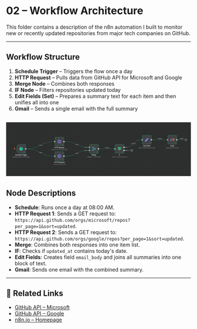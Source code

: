 # 02 – Workflow Architecture

This folder contains a description of the n8n automation I built to monitor new or recently updated repositories from major tech companies on GitHub.

---

##  Workflow Structure

1. **Schedule Trigger** – Triggers the flow once a day
2. **HTTP Request** – Pulls data from GitHub API for Microsoft and Google
3. **Merge Node** – Combines both responses
4. **IF Node** – Filters repositories updated today
5. **Edit Fields (Set)** – Prepares a summary text for each item and then unifies all into one
6. **Gmail** – Sends a single email with the full summary

![alt text](../images/workflow.png)
---

## Node Descriptions

- **Schedule**: Runs once a day at 08:00 AM.
- **HTTP Request 1**: Sends a GET request to: `https://api.github.com/orgs/microsoft/repos?per_page=1&sort=updated`.
- **HTTP Request 2**: Sends a GET request to: `https://api.github.com/orgs/google/repos?per_page=1&sort=updated`.
- **Merge**: Combines both responses into one item list.
- **IF**: Checks if `updated_at` contains today's date.
- **Edit Fields**: Creates field `email_body` and joins all summaries into one block of text.
- **Gmail**: Sends one email with the combined summary.

---
## 🔗 Related Links

- [GitHub API – Microsoft](https://api.github.com/orgs/microsoft/repos)
- [GitHub API – Google](https://api.github.com/orgs/google/repos)
- [n8n.io – Homepage](https://n8n.io)

